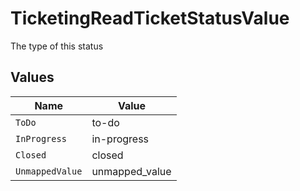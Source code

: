 # TicketingReadTicketStatusValue

The type of this status


## Values

| Name            | Value           |
| --------------- | --------------- |
| `ToDo`          | to-do           |
| `InProgress`    | in-progress     |
| `Closed`        | closed          |
| `UnmappedValue` | unmapped_value  |